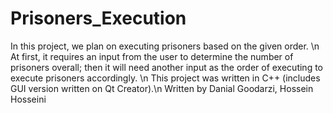 # Prisoners_Execution
In this project, we plan on executing prisoners based on the given order. \n
At first, it requires an input from the user to determine the number of prisoners overall; then it will need another input as the order of executing to execute prisoners accordingly. \n
This project was written in C++ (includes GUI version written on Qt Creator).\n
Written by Danial Goodarzi, Hossein Hosseini
